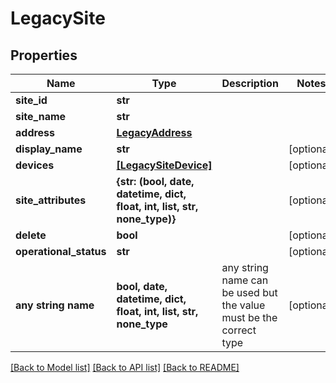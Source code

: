 # LegacySite


## Properties
Name | Type | Description | Notes
------------ | ------------- | ------------- | -------------
**site_id** | **str** |  | 
**site_name** | **str** |  | 
**address** | [**LegacyAddress**](LegacyAddress.md) |  | 
**display_name** | **str** |  | [optional] 
**devices** | [**[LegacySiteDevice]**](LegacySiteDevice.md) |  | [optional] 
**site_attributes** | **{str: (bool, date, datetime, dict, float, int, list, str, none_type)}** |  | [optional] 
**delete** | **bool** |  | [optional] 
**operational_status** | **str** |  | [optional] 
**any string name** | **bool, date, datetime, dict, float, int, list, str, none_type** | any string name can be used but the value must be the correct type | [optional]

[[Back to Model list]](../README.md#documentation-for-models) [[Back to API list]](../README.md#documentation-for-api-endpoints) [[Back to README]](../README.md)


